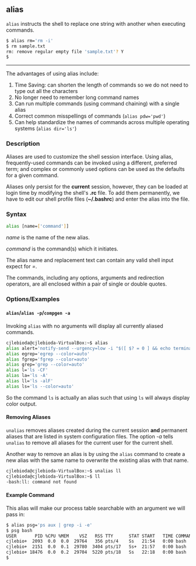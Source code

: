 alias
---

`alias` instructs the shell to replace one string with another when executing commands.

~~~ bash
$ alias rm='rm -i'
$ rm sample.txt
rm: remove regular empty file 'sample.txt'? Y
$ 
~~~

---
 
 The advantages of using alias include:

1. Time Saving: can shorten the length of commands so we do not need to type out all the characters
2. No longer need to remember long command names
3. Can run multiple commands (using command chaining) with a single alias
4. Correct common misspellings of commands (`alias pdw='pwd'`)
5. Can help standardize the names of commands across multiple operating systems (`alias dir='ls'`)

### Description
Aliases are used to customize the shell session interface.  Using alias, frequently-used commands can be invoked
using a different, preferred term; and complex or commonly used options can be used as the defaults for a given command.

Aliases only persist for the **current** session, however, they can be loaded at login time by modifying the shell's
**.rc** file.  To add them permanently, we have to edit our shell profile files (**~/.bashrc**) and enter the alias into the file.

### Syntax
~~~ bash
alias [name=['command']]
~~~

*name* is the name of the new alias.

*command* is the command(s) which it initiates.

The alias name and replacement text can contain any valid shell input expect for *=*.

The commands, including any options, arguments and redirection operators, are all enclosed within a pair of
single or double quotes.

### Options/Examples

#### `alias`/`alias -p`/`compgen -a`


Invoking `alias` with no arguments will display all currently aliased commands.

~~~ bash
cjlebioda@cjlebioda-VirtualBox:~$ alias
alias alert='notify-send --urgency=low -i "$([ $? = 0 ] && echo terminal || echo error)" "$(history|tail -n1|sed -e '\''s/^\s*[0-9]\+\s*//;s/[;&|]\s*alert$//'\'')"'
alias egrep='egrep --color=auto'
alias fgrep='fgrep --color=auto'
alias grep='grep --color=auto'
alias l='ls -CF'
alias la='ls -A'
alias ll='ls -alF'
alias ls='ls --color=auto'
~~~

So the command `ls` is actually an alias such that using `ls` will always display color output.


#### Removing Aliases


`unalias` removes aliases created during the current session **and** permanent aliases that are listed in system 
configuration files.  The option *-a* tells `unalias` to remove all aliases for the current user for the current 
shell.

Another way to remove an alias is by using the `alias` command to create a new alias with the same name to 
overwrite the existing alias with that name.

~~~ bash
cjlebioda@cjlebioda-VirtualBox:~$ unalias ll
cjlebioda@cjlebioda-VirtualBox:~$ ll
-bash:ll: command not found
~~~

#### Example Command

This alias will make our process table searchable with an argument we will pass in:

~~~ bash
$ alias psg='ps aux | grep -i -e'
$ psg bash
USER       PID %CPU %MEM    VSZ   RSS TTY      STAT START   TIME COMMAND
cjlebio+  2093  0.0  0.0  29764   356 pts/4    Ss   21:54   0:00 bash
cjlebio+  2151  0.0  0.1  29780  3404 pts/17   Ss+  21:57   0:00 bash
cjlebio+ 18476  0.0  0.2  29704  5220 pts/18   Ss   22:18   0:00 bash
$ 
~~~
